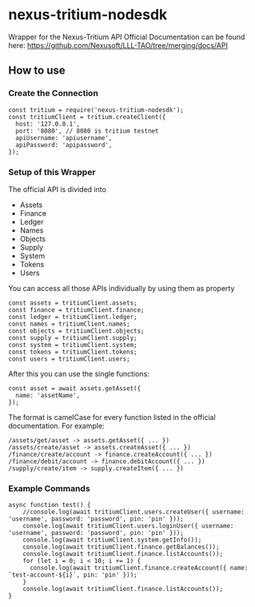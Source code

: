 # nexus-tritium-nodesdk
Wrapper for the Nexus-Tritium API
Official Documentation can be found here: https://github.com/Nexusoft/LLL-TAO/tree/merging/docs/API

## How to use
### Create the Connection
```
const tritium = require('nexus-tritium-nodesdk');
const tritiumClient = tritium.createClient({
  host: '127.0.0.1',
  port: '8080', // 8080 is tritium testnet
  apiUsername: 'apiusername',
  apiPassword: 'apipassword',
});
```

### Setup of this Wrapper
The official API is divided into
- Assets
- Finance
- Ledger
- Names
- Objects
- Supply
- System
- Tokens
- Users

You can access all those APIs individually by using them as property
```
const assets = tritiumClient.assets;
const finance = tritiumClient.finance;
const ledger = tritiumClient.ledger;
const names = tritiumClient.names;
const objects = tritiumClient.objects;
const supply = tritiumClient.supply;
const system = tritiumClient.system;
const tokens = tritiumClient.tokens;
const users = tritiumClient.users;
```

After this you can use the single functions:
```
const asset = await assets.getAsset({
  name: 'assetName',
});
```

The format is camelCase for every function listed in the official documentation.
For example:
```
/assets/get/asset -> assets.getAsset({ ... })
/assets/create/asset -> assets.createAsset({ ... })
/finance/create/account -> finance.createAccount({ ... })
/finance/debit/account -> finance.debitAccount({ ... })
/supply/create/item -> supply.createItem({ ... })
```


### Example Commands
```
async function test() {
    //console.log(await tritiumClient.users.createUser({ username: 'username', password: 'password', pin: 'pin' }));
    console.log(await tritiumClient.users.loginUser({ username: 'username', password: 'password', pin: 'pin' }));
    console.log(await tritiumClient.system.getInfo());
    console.log(await tritiumClient.finance.getBalances());
    console.log(await tritiumClient.finance.listAccounts());
    for (let i = 0; i < 10; i += 1) {
      console.log(await tritiumClient.finance.createAccount({ name: `test-account-${i}`, pin: 'pin' }));
    }
    console.log(await tritiumClient.finance.listAccounts());
}
```
